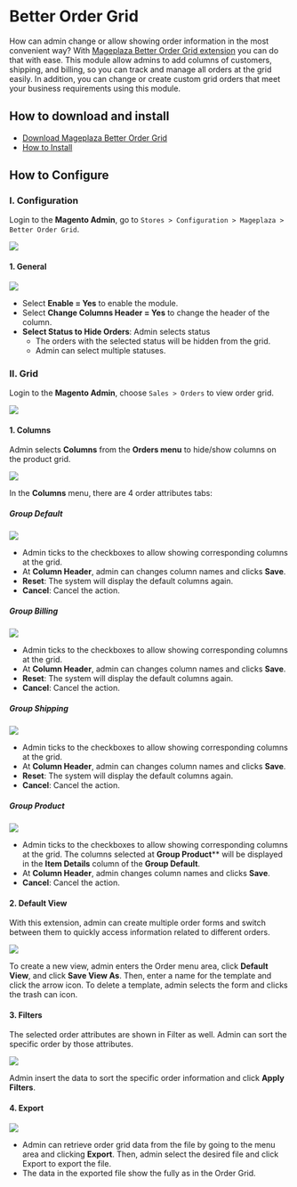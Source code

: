 # Better Order Grid

How can admin change or allow showing order information in the most convenient way? With [Mageplaza Better Order Grid extension](https://www.mageplaza.com/magento-2-better-order-grid/) you can do that with ease. This module allow admins to add columns of customers, shipping, and billing, so you can track and manage all orders at the grid easily. In addition, you can change or create custom grid orders that meet your business requirements using this module.

## How to download and install

- [Download Mageplaza Better Order Grid](https://www.mageplaza.com/magento-2-better-order-grid/)
- [How to Install](https://www.mageplaza.com/install-magento-2-extension/)


## How to Configure

### I. Configuration

Login to the **Magento Admin**, go to `Stores > Configuration > Mageplaza > Better Order Grid`.

![](https://i.imgur.com/7mNkhw3.png)

#### 1. General

![](https://i.imgur.com/AkXB6oM.png)

- Select **Enable = Yes** to enable the module.
- Select **Change Columns Header = Yes** to change the header of the column.
- **Select Status to Hide Orders**: Admin selects status
  - The orders with the selected status will be hidden from the grid.
  - Admin can select multiple statuses.


### II. Grid

Login to the **Magento Admin**, choose `Sales > Orders` to view order grid.

![](https://i.imgur.com/NkNFG9X.png)

#### 1. Columns

Admin selects **Columns** from the **Orders menu** to hide/show columns on the product grid.

![](https://i.imgur.com/Oej7Vsr.png)

In the **Columns** menu, there are 4 order attributes tabs:


##### Group Default

![](https://i.imgur.com/4tvznXX.gif)

  - Admin ticks to the checkboxes to allow showing corresponding columns at the grid.
  - At **Column Header**, admin can changes column names and clicks **Save**.
  - **Reset**: The system will display the default columns again.
  - **Cancel**: Cancel the action.
  
  
##### Group Billing

![](https://i.imgur.com/v5a7ZgM.gif)

  - Admin ticks to the checkboxes to allow showing corresponding columns at the grid.
  - At **Column Header**, admin can changes column names and clicks **Save**.
  - **Reset**: The system will display the default columns again.
  - **Cancel**: Cancel the action.  
  
  
##### Group Shipping

![](https://i.imgur.com/IIl6ctx.gif)

  - Admin ticks to the checkboxes to allow showing corresponding columns at the grid.
  - At **Column Header**, admin can changes column names and clicks **Save**.
  - **Reset**: The system will display the default columns again.
  - **Cancel**: Cancel the action.


##### Group Product

![](https://i.imgur.com/lcEyzMq.gif)

  -  Admin ticks to the checkboxes to allow showing corresponding columns at the grid. The columns selected at **Group Product**** will be displayed in the **Item Details** column of the **Group Default**.
  - At **Column Header**, admin changes column names and clicks **Save**.
  - **Cancel**: Cancel the action.


#### 2. Default View

With this extension, admin can create multiple order forms and switch between them to quickly access information related to different orders.

![](https://i.imgur.com/RqaDYk6.png)

To create a new view, admin enters the Order menu area, click **Default View**, and click **Save View As**. Then, enter a name for the template and click the arrow icon.
To delete a template, admin selects the form and clicks the trash can icon.


#### 3. Filters

The selected order attributes are shown in Filter as well. Admin can sort the specific order by those attributes. 

![](https://i.imgur.com/4eDLo3q.png)

Admin insert the data to sort the specific order information and click **Apply Filters**.

#### 4. Export

![](https://i.imgur.com/QZMWK86.png)

- Admin can retrieve order grid data from the file by going to the menu area and clicking **Export**. Then, admin select the desired file and click Export to export the file.
- The data in the exported file show the fully as in the Order Grid.
